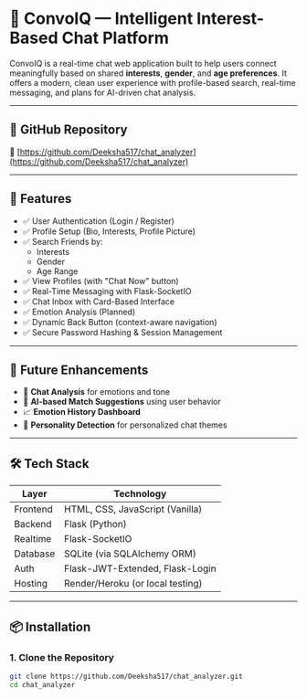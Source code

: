 # 💬 ConvoIQ — Intelligent Interest-Based Chat Platform

ConvoIQ is a real-time chat web application built to help users connect meaningfully based on shared **interests**, **gender**, and **age preferences**. It offers a modern, clean user experience with profile-based search, real-time messaging, and plans for AI-driven chat analysis.

---

## 🔗 GitHub Repository

🔗 [https://github.com/Deeksha517/chat_analyzer](https://github.com/Deeksha517/chat_analyzer)

---

## 📌 Features

- ✅ User Authentication (Login / Register)
- ✅ Profile Setup (Bio, Interests, Profile Picture)
- ✅ Search Friends by:
  - Interests
  - Gender
  - Age Range
- ✅ View Profiles (with "Chat Now" button)
- ✅ Real-Time Messaging with Flask-SocketIO
- ✅ Chat Inbox with Card-Based Interface
- ✅ Emotion Analysis (Planned)
- ✅ Dynamic Back Button (context-aware navigation)
- ✅ Secure Password Hashing & Session Management

---

## 🧠 Future Enhancements

- 🤖 **Chat Analysis** for emotions and tone
- 🧬 **AI-based Match Suggestions** using user behavior
- 📈 **Emotion History Dashboard**
- 🧠 **Personality Detection** for personalized chat themes

---

## 🛠 Tech Stack

| Layer        | Technology                         |
|-------------|-------------------------------------|
| Frontend     | HTML, CSS, JavaScript (Vanilla)    |
| Backend      | Flask (Python)                     |
| Realtime     | Flask-SocketIO                     |
| Database     | SQLite (via SQLAlchemy ORM)        |
| Auth         | Flask-JWT-Extended, Flask-Login    |
| Hosting      | Render/Heroku (or local testing)   |

---

## 📦 Installation

### 1. Clone the Repository

```bash
git clone https://github.com/Deeksha517/chat_analyzer.git
cd chat_analyzer
